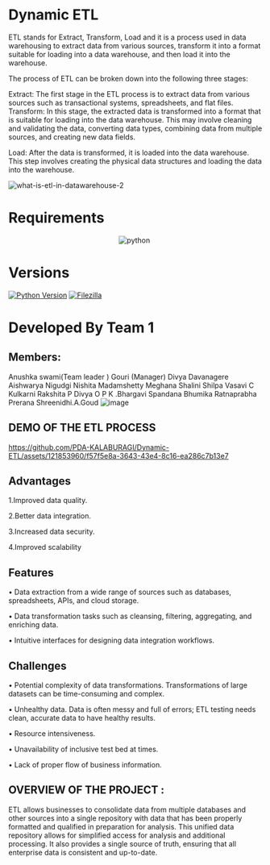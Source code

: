 
# Dynamic ETL

ETL stands for Extract, Transform, Load and it is a process used in data warehousing to extract data from various sources, transform it into a format suitable for loading into a data warehouse, and then load it into the warehouse. 

The process of ETL can be broken down into the following three stages:

Extract: The first stage in the ETL process is to extract data from various sources such as transactional systems, spreadsheets, and flat files.
Transform: In this stage, the extracted data is transformed into a format that is suitable for loading into the data warehouse. This may involve cleaning and validating the data, converting data types, combining data from multiple sources, and creating new data fields.

Load: After the data is transformed, it is loaded into the data warehouse. This step involves creating the physical data structures and loading the data into the warehouse.

![what-is-etl-in-datawarehouse-2](https://github.com/PDA-KALABURAGI/Dynamic-ETL/assets/121853960/d408d654-0137-49df-afd2-b21138a0eebf)


# Requirements

<p align="center">
    <img src="https://img.shields.io/badge/Python-yellow?style=for-the-badge&logo=python&logoColor=blue" alt="python" />
    <img scr="https://upload.wikimedia.org/wikipedia/commons/thumb/0/01/FileZilla_logo.svg/380px-FileZilla_logo.svg.png?20170527113000"/>
      </p>
      
# Versions

[![Python Version](https://img.shields.io/badge/Python-3.12.0-yellow.svg)](https://python.org/)
[![Filezilla](https://img.shields.io/badge/FileZilla-%230077B5.svg?logo=filezilla&logoColor=white)](https://filezilla-project.org/) 

# Developed By Team 1

## Members:
Anushka swami(Team leader )
Gouri (Manager)
Divya Davanagere
Aishwarya Nigudgi 
Nishita Madamshetty 
Meghana
Shalini
Shilpa 
Vasavi C Kulkarni 
Rakshita P
Divya O P 
K .Bhargavi 
Spandana 
Bhumika 
Ratnaprabha 
Prerana 
Shreenidhi.A.Goud
![image](https://github.com/PDA-KALABURAGI/Dynamic-ETL/assets/121853960/df1544dc-0c1b-4748-8939-6df24f518505)


## DEMO OF THE ETL PROCESS 



https://github.com/PDA-KALABURAGI/Dynamic-ETL/assets/121853960/f57f5e8a-3643-43e4-8c16-ea286c7b13e7


## Advantages

1.Improved data quality.

2.Better data integration.

3.Increased data security.

4.Improved scalability




## Features

•	Data extraction from a wide range of sources such as databases, spreadsheets, APIs, and cloud storage.

•	Data transformation tasks such as cleansing, filtering, aggregating, and enriching data.

•	Intuitive interfaces for designing data integration workflows.




## Challenges

•	Potential complexity of data transformations. Transformations of large datasets can be time-consuming and complex.

•	Unhealthy data. Data is often messy and full of errors; ETL testing needs clean, accurate data to have healthy results.

•	Resource intensiveness.

•	Unavailability of inclusive test bed at times.

•	Lack of proper flow of business information.

## OVERVIEW OF THE PROJECT : 
ETL allows businesses to consolidate data from multiple databases and other sources into a single repository with data that has been properly formatted and qualified in preparation for analysis.
This unified data repository allows for simplified access for analysis and additional processing. 
It also provides a single source of truth, ensuring that all enterprise data is consistent and up-to-date.
